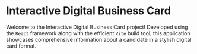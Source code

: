 # Interactive Digital Business Card

Welcome to the Interactive Digital Business Card project! Developed using the `React` framework along with the efficient `Vite` build tool, this application showcases comprehensive information about a candidate in a stylish digital card format.